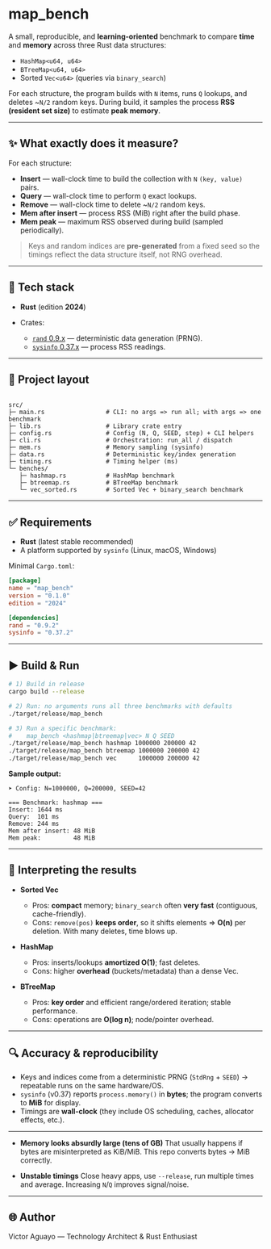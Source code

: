# map_bench

A small, reproducible, and **learning-oriented** benchmark to compare **time** and **memory** across three Rust data structures:

* `HashMap<u64, u64>`
* `BTreeMap<u64, u64>`
* Sorted `Vec<u64>` (queries via `binary_search`)

For each structure, the program builds with `N` items, runs `Q` lookups, and deletes ~`N/2` random keys. During build, it samples the process **RSS (resident set size)** to estimate **peak memory**.

---

## ✨ What exactly does it measure?

For each structure:

* **Insert** — wall-clock time to build the collection with `N` `(key, value)` pairs.
* **Query** — wall-clock time to perform `Q` exact lookups.
* **Remove** — wall-clock time to delete ~`N/2` random keys.
* **Mem after insert** — process RSS (MiB) right after the build phase.
* **Mem peak** — maximum RSS observed during build (sampled periodically).

> Keys and random indices are **pre-generated** from a fixed seed so the timings reflect the data structure itself, not RNG overhead.

---

## 🧰 Tech stack

* **Rust** (edition **2024**)
* Crates:

  * [`rand` 0.9.x](https://crates.io/crates/rand) — deterministic data generation (PRNG).
  * [`sysinfo` 0.37.x](https://crates.io/crates/sysinfo) — process RSS readings.

---

## 📁 Project layout

```

src/
├─ main.rs                 # CLI: no args => run all; with args => one benchmark
├─ lib.rs                  # Library crate entry
├─ config.rs               # Config (N, Q, SEED, step) + CLI helpers
├─ cli.rs                  # Orchestration: run_all / dispatch
├─ mem.rs                  # Memory sampling (sysinfo)
├─ data.rs                 # Deterministic key/index generation
├─ timing.rs               # Timing helper (ms)
└─ benches/
   ├─ hashmap.rs           # HashMap benchmark
   ├─ btreemap.rs          # BTreeMap benchmark
   └─ vec_sorted.rs        # Sorted Vec + binary_search benchmark
```

---

## ✅ Requirements

* **Rust** (latest stable recommended)
* A platform supported by `sysinfo` (Linux, macOS, Windows)

Minimal `Cargo.toml`:

```toml
[package]
name = "map_bench"
version = "0.1.0"
edition = "2024"

[dependencies]
rand = "0.9.2"
sysinfo = "0.37.2"
```

---

## ▶️ Build & Run

```bash
# 1) Build in release
cargo build --release

# 2) Run: no arguments runs all three benchmarks with defaults
./target/release/map_bench

# 3) Run a specific benchmark:
#    map_bench <hashmap|btreemap|vec> N Q SEED
./target/release/map_bench hashmap 1000000 200000 42
./target/release/map_bench btreemap 1000000 200000 42
./target/release/map_bench vec      1000000 200000 42
```

**Sample output:**

```
➤ Config: N=1000000, Q=200000, SEED=42

=== Benchmark: hashmap ===
Insert: 1644 ms
Query:  101 ms
Remove: 244 ms
Mem after insert: 48 MiB
Mem peak:         48 MiB
```

---

## 📖 Interpreting the results

* **Sorted Vec**

  * Pros: **compact** memory; `binary_search` often **very fast** (contiguous, cache-friendly).
  * Cons: `remove(pos)` **keeps order**, so it shifts elements ⇒ **O(n)** per deletion. With many deletes, time blows up.

* **HashMap**

  * Pros: inserts/lookups **amortized O(1)**; fast deletes.
  * Cons: higher **overhead** (buckets/metadata) than a dense Vec.

* **BTreeMap**

  * Pros: **key order** and efficient range/ordered iteration; stable performance.
  * Cons: operations are **O(log n)**; node/pointer overhead.

---

## 🔍 Accuracy & reproducibility

* Keys and indices come from a deterministic PRNG (`StdRng` + `SEED`) → repeatable runs on the same hardware/OS.
* `sysinfo` (v0.37) reports `process.memory()` in **bytes**; the program converts to **MiB** for display.
* Timings are **wall-clock** (they include OS scheduling, caches, allocator effects, etc.).

---

* **Memory looks absurdly large (tens of GB)**
  That usually happens if bytes are misinterpreted as KiB/MiB. This repo converts bytes → MiB correctly.

* **Unstable timings**
  Close heavy apps, use `--release`, run multiple times and average. Increasing `N`/`Q` improves signal/noise.

---


## 🌐 Author

Victor Aguayo — Technology Architect & Rust Enthusiast
